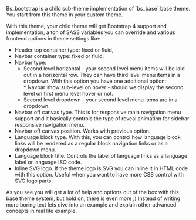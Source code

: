 Bs\_bootstrap is a child sub-theme implementation of \`bs\_base\` base theme. You start from this theme in your custom theme.

With this theme, your child theme will get Bootstrap 4 support and implementation, a ton of SASS variables you can override and various frontend options in theme settings like:

* Header top container type: fixed or fluid,
* Navbar container type: fixed or fluid,
* Navbar type:  
   * Second level horizontal - your second level menu items will be laid out in a horizontal row. They can have third level menu items in a dropdown. With this option you have one additional option:  
         * Navbar show sub-level on hover - should we display the second level on first menu level hover or not.  
   * Second level dropdown - your second level menu items are in a dropdown.
* Navbar off canvas type. This is for responsive main navigation menu support and it basically controls the type of reveal animation for sidebar responsive navigation menu.
* Navbar off canvas position. Works with previous option.
* Language block type. With this, you can control how language block links will be rendered as a regular block navigation links or as a dropdown menu.
* Language block title. Controls the label of language links as a language label or language ISO code.
* Inline SVG logo. If the theme logo is SVG you can inline it in HTML code with this option. Useful when you want to have more CSS control with SVG logo parts.

As you see you will get a lot of help and options out of the box with this base theme system, but hold on, there is even more ;) Instead of writing more boring text lets dive into an example and explain other advanced concepts in real life example.